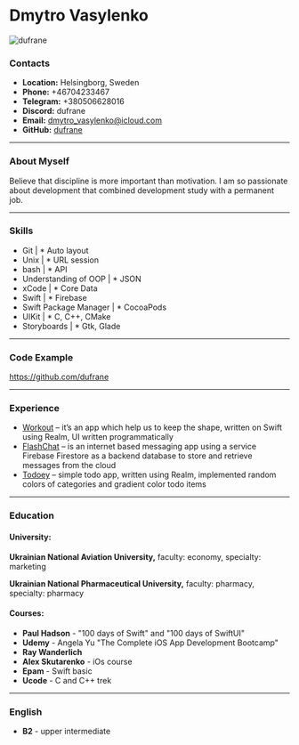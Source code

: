 # Dmytro Vasylenko

![](https://fs24.fex.net/preview/5044397917/0x0 "dufrane")

### Contacts
* **Location:** Helsingborg, Sweden
* **Phone:** +46704233467
* **Telegram:** +380506628016
* **Discord:** dufrane
* **Email:** dmytro_vasylenko@icloud.com
* **GitHub:** [dufrane](https://github.com/dufrane "")

****
### About Myself
Believe that discipline is more important than motivation.
I am so passionate about development that combined development study with a permanent job.

****
### Skills
* Git                     |   * Auto layout
* Unix                    |   * URL session
* bash                    |   * API
* Understanding of OOP    |   * JSON
* xCode                   |   * Core Data
* Swift                   |   * Firebase
* Swift Package Manager   |   * CocoaPods
* UIKit                   |   * C, C++, CMake
* Storyboards             |   * Gtk, Glade

****
### Code Example
https://github.com/dufrane

****
### Experience
* [Workout](https://github.com/dufrane/pet-workOut-app "it’s an app which help us to keep the shape, written on Swift using Realm, UI written programmatically") – it’s an app which help us to keep the shape, written on Swift using Realm, UI written programmatically 
* [FlashChat](https://github.com/dufrane/flashChat "is an internet based messaging app using a service Firebase Firestore as a backend database to store and retrieve messages from the cloud") – is an internet based messaging app using a service Firebase Firestore as a backend database to store and retrieve messages from the cloud 
* [Todoey](https://github.com/dufrane/Todoey_Realm "simple todo app, written using Realm, implemented random colors of categories and gradient color todo items") – simple todo app, written using Realm, implemented random colors of categories and gradient color todo items 

****
### Education

 #### University: 

**Ukrainian National Aviation University,** faculty: economy, specialty: marketing

**Ukrainian National Pharmaceutical University,** faculty: pharmacy, specialty: pharmacy

#### Courses:
* **Paul Hadson** - "100 days of Swift" and "100 days of SwiftUI"
* **Udemy** - Angela Yu "The Complete iOS App Development Bootcamp"
* **Ray Wanderlich**
* **Alex Skutarenko** - iOs course
* **Epam** - Swift basic
* **Ucode** - C and C++ trek

****
### English
* **B2** - upper intermediate